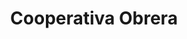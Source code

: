 ---
title: "Cooperativa Obrera"
url: /allen/cooperativa-obrera-avenida-julio-argentino-roca/
shop: comodidad
---